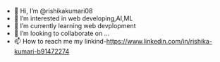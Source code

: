 - 👋 Hi, I’m @rishikakumari08
- 👀 I’m interested in web developing,AI,ML
- 🌱 I’m currently learning web devplopment
- 💞️ I’m looking to collaborate on ...
- 📫 How to reach me my linkind-https://www.linkedin.com/in/rishika-kumari-b91472274

<!---
rishikakumari08/rishikakumari08 is a ✨ special ✨ repository because its `README.md` (this file) appears on your GitHub profile.
You can click the Preview link to take a look at your changes.
--->
